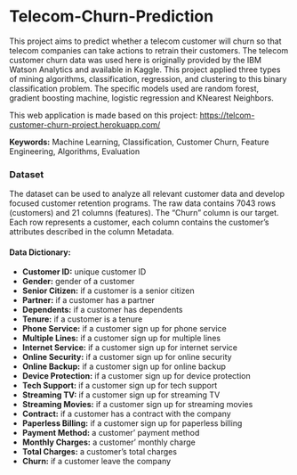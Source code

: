 # Telecom-Churn-Prediction

This project aims to predict whether a telecom customer will churn so that telecom companies can take actions to retrain their customers. The telecom customer churn data was used here is originally provided by the IBM Watson Analytics and available in Kaggle. This project applied three types of mining algorithms, classification, regression, and clustering to this binary classification problem. The specific models used are random forest, gradient boosting machine, logistic regression and KNearest Neighbors.

This web application is made based on this project: https://telcom-customer-churn-project.herokuapp.com/

<b>Keywords:</b> Machine Learning, Classification, Customer Churn, Feature Engineering, Algorithms, Evaluation

### Dataset
The dataset can be used to analyze all relevant customer data and develop focused customer retention programs. The raw data contains 7043 rows (customers) and 21 columns (features). The “Churn” column is our target. Each row represents a customer, each column contains the customer’s attributes described in the column Metadata. 

#### Data Dictionary:

- <b>Customer ID:</b>             unique customer ID
- <b>Gender:</b>                      gender of a customer 
- <b>Senior Citizen:</b>           if a customer is a senior citizen 
- <b>Partner:</b>                      if a customer has a partner
- <b>Dependents:</b>              if a customer has dependents
- <b>Tenure:</b>                       if a customer is a tenure
- <b>Phone Service:</b>           if a customer sign up for phone service 
- <b>Multiple Lines:</b>            if a customer sign up for multiple lines
- <b>Internet Service:</b>         if a customer sign up for internet service
- <b>Online Security:</b>          if a customer sign up for online security
- <b>Online Backup:</b>           if a customer sign up for online backup
- <b>Device Protection:</b>      if a customer sign up for device protection
- <b>Tech Support:</b>             if a customer sign up for tech support 
- <b>Streaming TV:</b>            if a customer sign up for streaming TV 
- <b>Streaming Movies:</b>      if a customer sign up for streaming movies
- <b>Contract:</b>                     if a customer has a contract with the company 
- <b>Paperless Billing:</b>        if a customer sign up for paperless billing 
- <b>Payment Method:</b>        a customer’ payment method 
- <b>Monthly Charges:</b>        a customer’ monthly charge 
- <b>Total Charges:</b>             a customer’s total charges 
- <b>Churn:</b>                         if a customer leave the company 
